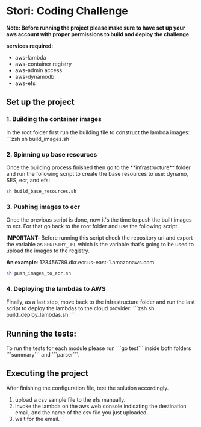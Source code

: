 
<h1>Stori: Coding Challenge</h1>

**Note: Before running the project please make sure to have set up your aws account with proper**
**permissions to build and deploy the challenge**

**services required:**
* aws-lambda
* aws-container registry
* aws-admin access
* aws-dynamodb
* aws-efs

<h2>Set up the project</h2>

<h3>1. Building the container images</h3>
In the root folder first run the building file to construct the lambda images:
```zsh
sh build_images.sh
```

<h3>2. Spinning up base resources</h3>
Once the building process finished then go to the **infrastructure** folder and
run the following script to create the base resources to use: dynamo, SES, ecr, and efs:

```zsh
sh build_base_resources.sh
```

<h3>3. Pushing images to ecr</h3>
Once the previous script is done, now it's the time to push the built images to ecr. For that go back to the root folder
and use the following script.

**IMPORTANT:**
Before running this script check the repository uri and export the variable as ``REGISTRY_URL`` which is the variable
that's going to be used to upload the images to the registry.

**An example**: 123456789.dkr.ecr.us-east-1.amazonaws.com

```zsh
sh push_images_to_ecr.sh
```

<h3>4. Deploying the lambdas to AWS</h3>
Finally, as a last step, move back to the infrastructure folder and run the last script to deploy the lambdas to the cloud provider:
```zsh
sh build_deploy_lambdas.sh
```

<h2>Running the tests:</h2>
To run the tests for each module please run ```go test``` inside both folders ```summary```
and ```parser```.

<h2>Executing the project</h2>

After finishing the configuration file, test the solution accordingly.

1. upload a csv sample file to the efs manually.
2. invoke the lambda on the aws web console indicating the destination email, and the name of the csv
file you just uploaded.
3. wait for the email.